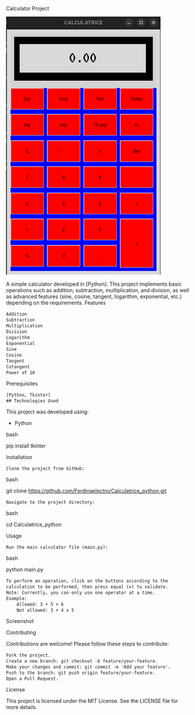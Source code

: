 Calculator Project

![Calculator Screenshot](image_calculatrice.png)

A simple calculator developed in [Python]. This project implements basic operations such as addition, subtraction, multiplication, and division, as well as advanced features (sine, cosine, tangent, logarithm, exponential, etc.) depending on the requirements.
Features

    Addition
    Subtraction
    Multiplication
    Division
    Logarithm
    Exponential
    Sine
    Cosine
    Tangent
    Cotangent
    Power of 10

Prerequisites

    [Python, Tkinter]
    ## Technologies Used

This project was developed using:

- Python


bash

pip install tkinter

Installation

    Clone the project from GitHub:

bash

git clone https://github.com/Ferdinaelectro/Calculatrice_python.git

    Navigate to the project directory:

bash

cd Calculatrice_python

Usage

    Run the main calculator file (main.py):

bash

python main.py

    To perform an operation, click on the buttons according to the calculation to be performed, then press equal (=) to validate.
    Note: Currently, you can only use one operator at a time.
    Example:
        Allowed: 3 + 5 + 6
        Not allowed: 3 + 4 x 5

Screenshot

Contributing

Contributions are welcome! Please follow these steps to contribute:

    Fork the project.
    Create a new branch: git checkout -b feature/your-feature.
    Make your changes and commit: git commit -m 'Add your feature'.
    Push to the branch: git push origin feature/your-feature.
    Open a Pull Request.

License

This project is licensed under the MIT License. See the LICENSE file for more details.

